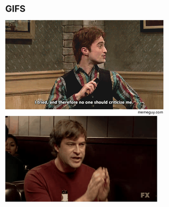 # GIFS

![I tried and therefore no one should criticize me](after-submitting-a-link-and-getting-plenty-of-downvotes-20291.gif)
![It is decided](it-is-decided.gif)
